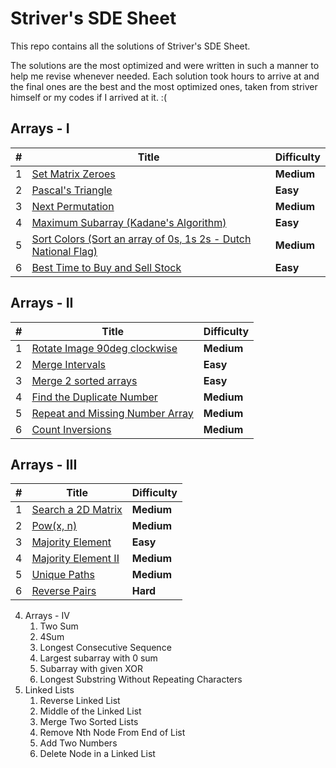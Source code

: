 # Striver's SDE Sheet

This repo contains all the solutions of Striver's SDE Sheet.

The solutions are the most optimized and were written in such a manner to help me revise whenever needed.
Each solution took hours to arrive at and the final ones are the best and the most optimized ones, taken from striver himself or my codes if I arrived at it. :(

## Arrays - I

| **#** | **Title**                                                                                                                                                       | **Difficulty** |
| ----- | ---------------------------------------------------------------------------------------------------------------------------------------------------------------| -------------- |
|1|[Set Matrix Zeroes](https://leetcode.com/problems/set-matrix-zeroes/)|**Medium**|
|2|[Pascal's Triangle](https://leetcode.com/problems/pascals-triangle/)|**Easy**|
|3|[Next Permutation](https://leetcode.com/problems/next-permutation/)|**Medium**|
|4|[Maximum Subarray (Kadane's Algorithm)](https://leetcode.com/problems/maximum-subarray/)|**Easy**|
|5|[Sort Colors (Sort an array of 0s, 1s 2s - Dutch National Flag)](https://leetcode.com/problems/sort-colors/)|**Medium**|
|6|[Best Time to Buy and Sell Stock](https://leetcode.com/problems/best-time-to-buy-and-sell-stock/)|**Easy**|

## Arrays - II

| **#** | **Title**                                                                                                                                                       | **Difficulty** |
| ----- | ---------------------------------------------------------------------------------------------------------------------------------------------------------------| -------------- |
|1|[Rotate Image 90deg clockwise](https://leetcode.com/problems/rotate-image/)|**Medium**|
|2|[Merge Intervals](https://leetcode.com/problems/merge-intervals/)|**Easy**|
|3|[Merge 2 sorted arrays](https://leetcode.com/problems/merge-sorted-array/)|**Easy**|
|4|[Find the Duplicate Number](https://leetcode.com/problems/find-the-duplicate-number/)|**Medium**|
|5|[Repeat and Missing Number Array](https://www.interviewbit.com/problems/repeat-and-missing-number-array/)|**Medium**|
|6|[Count Inversions](https://www.codingninjas.com/codestudio/problems/count-inversions_615https://www.codingninjas.com/codestudio/problems/count-inversions_615)|**Medium**|

## Arrays - III

| **#** | **Title**                                                                                                                                                       | **Difficulty** |
| ----- | ---------------------------------------------------------------------------------------------------------------------------------------------------------------| -------------- |
|1|[Search a 2D Matrix](https://leetcode.com/problems/search-a-2d-matrix/)|**Medium**|
|2|[Pow(x, n)](https://leetcode.com/problems/powx-n/)|**Medium**|
|3|[Majority Element](https://leetcode.com/problems/majority-element/)|**Easy**|
|4|[Majority Element II](https://leetcode.com/problems/majority-element-ii/)|**Medium**|
|5|[Unique Paths](https://leetcode.com/problems/unique-paths/)|**Medium**|
|6|[Reverse Pairs](https://leetcode.com/problems/reverse-pairs/)|**Hard**|
 
4. Arrays - IV
    1. Two Sum
    2. 4Sum
    3. Longest Consecutive Sequence
    4. Largest subarray with 0 sum
    5. Subarray with given XOR
    6. Longest Substring Without Repeating Characters
5. Linked Lists
    1. Reverse Linked List
    2. Middle of the Linked List
    3. Merge Two Sorted Lists
    4. Remove Nth Node From End of List
    5. Add Two Numbers
    6. Delete Node in a Linked List
